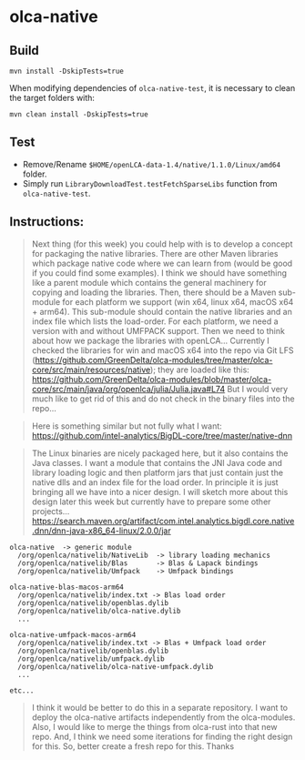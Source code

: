 # olca-native

## Build

```commandline
mvn install -DskipTests=true
```

When modifying dependencies of `olca-native-test`, it is necessary to clean the
target folders with:

```commandline
mvn clean install -DskipTests=true
```

## Test

- Remove/Rename `$HOME/openLCA-data-1.4/native/1.1.0/Linux/amd64` folder.
- Simply run `LibraryDownloadTest.testFetchSparseLibs` function from
`olca-native-test`.

## Instructions:

>Next thing (for this week) you could help with is to develop a concept for packaging the native libraries. There are other Maven libraries which package native code where we can learn from (would be good if you could find some examples). I think we should have something like a parent module which contains the general machinery for copying and loading the libraries. Then, there should be a Maven sub-module for each platform we support (win x64, linux x64, macOS x64 + arm64). This sub-module should contain the native libraries and an index file which lists the load-order. For each platform, we need a version with and without UMFPACK support. Then we need to think about how we package the libraries with openLCA... Currently I checked the libraries for win and macOS x64 into the repo via Git LFS (https://github.com/GreenDelta/olca-modules/tree/master/olca-core/src/main/resources/native); they are loaded like this: https://github.com/GreenDelta/olca-modules/blob/master/olca-core/src/main/java/org/openlca/julia/Julia.java#L74
> But I would very much like to get rid of this and do not check in the binary files into the repo...

>Here is something similar but not fully what I want: https://github.com/intel-analytics/BigDL-core/tree/master/native-dnn

>The Linux binaries are nicely packaged here, but it also contains the Java classes. I want a module that contains the JNI Java code and library loading logic and then platform jars that just contain just the native dlls and an index file for the load order. In principle it is just bringing all we have into a nicer design. I will sketch more about this design later this week but currently have to prepare some other projects...
>https://search.maven.org/artifact/com.intel.analytics.bigdl.core.native.dnn/dnn-java-x86_64-linux/2.0.0/jar


```
olca-native  -> generic module
  /org/openlca/nativelib/NativeLib  -> library loading mechanics
  /org/openlca/nativelib/Blas       -> Blas & Lapack bindings
  /org/openlca/nativelib/Umfpack    -> Umfpack bindings

olca-native-blas-macos-arm64
  /org/openlca/nativelib/index.txt -> Blas load order
  /org/openlca/nativelib/openblas.dylib
  /org/openlca/nativelib/olca-native.dylib
  ...

olca-native-umfpack-macos-arm64
  /org/openlca/nativelib/index.txt -> Blas + Umfpack load order
  /org/openlca/nativelib/openblas.dylib
  /org/openlca/nativelib/umfpack.dylib
  /org/openlca/nativelib/olca-native-umfpack.dylib
  ...

etc...
```

>I think it would be better to do this in a separate repository. I want to deploy the olca-native artifacts independently from the olca-modules. Also, I would like to merge the things from olca-rust into that new repo. And, I think we need some iterations for finding the right design for this. So, better create a fresh repo for this. Thanks

